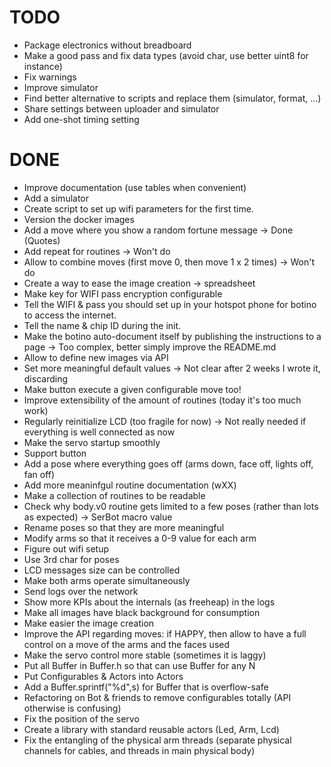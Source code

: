 # TODO

- Package electronics without breadboard
- Make a good pass and fix data types (avoid char, use better uint8 for instance)
- Fix warnings
- Improve simulator
- Find better alternative to scripts and replace them (simulator, format, ...)
- Share settings between uploader and simulator
- Add one-shot timing setting


# DONE

- Improve documentation (use tables when convenient)
- Add a simulator
- Create script to set up wifi parameters for the first time.
- Version the docker images
- Add a move where you show a random fortune message -> Done (Quotes)
- Add repeat for routines -> Won't do
- Allow to combine moves (first move 0, then move 1 x 2 times) -> Won't do
- Create a way to ease the image creation -> spreadsheet
- Make key for WIFI pass encryption configurable
- Tell the WIFI & pass you should set up in your hotspot phone for botino to access the internet.
- Tell the name & chip ID during the init.
- Make the botino auto-document itself by publishing the instructions to a page -> Too complex, better simply improve the README.md
- Allow to define new images via API
- Set more meaningful default values -> Not clear after 2 weeks I wrote it, discarding
- Make button execute a given configurable move too!
- Improve extensibility of the amount of routines (today it's too much work)
- Regularly reinitialize LCD (too fragile for now) -> Not really needed if everything is well connected as now
- Make the servo startup smoothly
- Support button
- Add a pose where everything goes off (arms down, face off, lights off, fan off)
- Add more meaninfgul routine documentation (wXX)
- Make a collection of routines to be readable
- Check why body.v0 routine gets limited to a few poses (rather than lots as expected) -> SerBot macro value
- Rename poses so that they are more meaningful
- Modify arms so that it receives a 0-9 value for each arm
- Figure out wifi setup
- Use 3rd char for poses
- LCD messages size can be controlled
- Make both arms operate simultaneously
- Send logs over the network
- Show more KPIs about the internals (as freeheap) in the logs
- Make all images have black background for consumption
- Make easier the image creation
- Improve the API regarding moves: if HAPPY, then allow to have a full control on a move of the arms and the faces used
- Make the servo control more stable (sometimes it is laggy)
- Put all Buffer in Buffer.h so that can use Buffer<N> for any N
- Put Configurables & Actors into Actors
- Add a Buffer.sprintf("%d",s) for Buffer that is overflow-safe
- Refactoring on Bot & friends to remove configurables totally (API otherwise is confusing)
- Fix the position of the servo
- Create a library with standard reusable actors (Led, Arm, Lcd)
- Fix the entangling of the physical arm threads (separate physical channels for cables, and threads in main physical body)
